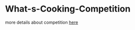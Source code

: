 # What-s-Cooking-Competition
more details about competition [here](https://www.kaggle.com/competitions/whats-cooking/overview)
